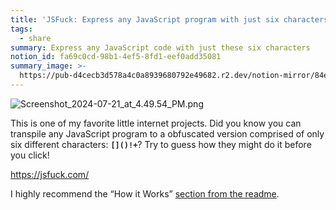 ```yaml
---
title: 'JSFuck: Express any JavaScript program with just six characters'
tags:
  - share
summary: Express any JavaScript code with just these six characters
notion_id: fa69c0cd-98b1-4ef5-8fd1-eef0add35081
summary_image: >-
  https://pub-d4cecb3d578a4c0a8939680792e49682.r2.dev/notion-mirror/84ebb48c-616a-4f51-ae9a-991a4e0a7e9b/ed0e3d1d-5237-4a26-878c-779848db4828/Screenshot_2024-07-21_at_4.49.54_PM.png
---
```

![Screenshot\_2024-07-21\_at\_4.49.54\_PM.png](https://pub-d4cecb3d578a4c0a8939680792e49682.r2.dev/notion-mirror/84ebb48c-616a-4f51-ae9a-991a4e0a7e9b/ed0e3d1d-5237-4a26-878c-779848db4828/Screenshot_2024-07-21_at_4.49.54_PM.png)

This is one of my favorite little internet projects. Did you know you can transpile any JavaScript program to a obfuscated version comprised of only six different characters:  **`[]()!+`**? Try to guess how they might do it before you click!

<https://jsfuck.com/>

I highly recommend the “How it Works” [section from the readme](https://github.com/aemkei/jsfuck/tree/main#how-it-works).
